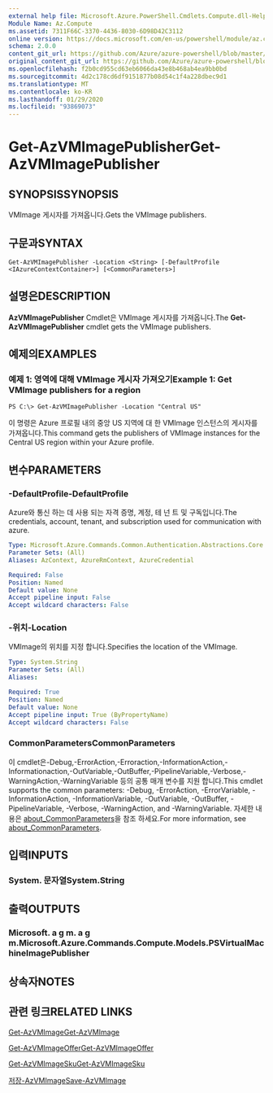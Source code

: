 ```yaml
---
external help file: Microsoft.Azure.PowerShell.Cmdlets.Compute.dll-Help.xml
Module Name: Az.Compute
ms.assetid: 7311F66C-3370-4436-8030-6D98D42C3112
online version: https://docs.microsoft.com/en-us/powershell/module/az.compute/get-azvmimagepublisher
schema: 2.0.0
content_git_url: https://github.com/Azure/azure-powershell/blob/master/src/Compute/Compute/help/Get-AzVMImagePublisher.md
original_content_git_url: https://github.com/Azure/azure-powershell/blob/master/src/Compute/Compute/help/Get-AzVMImagePublisher.md
ms.openlocfilehash: f2b0cd955cd63eb6066da43e8b468ab4ea9bb0bd
ms.sourcegitcommit: 4d2c178cd6df9151877b08d54c1f4a228dbec9d1
ms.translationtype: MT
ms.contentlocale: ko-KR
ms.lasthandoff: 01/29/2020
ms.locfileid: "93869073"
---
```

# <span data-ttu-id="f966e-101">Get-AzVMImagePublisher</span><span class="sxs-lookup"><span data-stu-id="f966e-101">Get-AzVMImagePublisher</span></span>

## <span data-ttu-id="f966e-102">SYNOPSIS</span><span class="sxs-lookup"><span data-stu-id="f966e-102">SYNOPSIS</span></span>
<span data-ttu-id="f966e-103">VMImage 게시자를 가져옵니다.</span><span class="sxs-lookup"><span data-stu-id="f966e-103">Gets the VMImage publishers.</span></span>

## <span data-ttu-id="f966e-104">구문과</span><span class="sxs-lookup"><span data-stu-id="f966e-104">SYNTAX</span></span>

```
Get-AzVMImagePublisher -Location <String> [-DefaultProfile <IAzureContextContainer>] [<CommonParameters>]
```

## <span data-ttu-id="f966e-105">설명은</span><span class="sxs-lookup"><span data-stu-id="f966e-105">DESCRIPTION</span></span>
<span data-ttu-id="f966e-106">**AzVMImagePublisher** Cmdlet은 VMImage 게시자를 가져옵니다.</span><span class="sxs-lookup"><span data-stu-id="f966e-106">The **Get-AzVMImagePublisher** cmdlet gets the VMImage publishers.</span></span>

## <span data-ttu-id="f966e-107">예제의</span><span class="sxs-lookup"><span data-stu-id="f966e-107">EXAMPLES</span></span>

### <span data-ttu-id="f966e-108">예제 1: 영역에 대해 VMImage 게시자 가져오기</span><span class="sxs-lookup"><span data-stu-id="f966e-108">Example 1: Get VMImage publishers for a region</span></span>
```
PS C:\> Get-AzVMImagePublisher -Location "Central US"
```

<span data-ttu-id="f966e-109">이 명령은 Azure 프로필 내의 중앙 US 지역에 대 한 VMImage 인스턴스의 게시자를 가져옵니다.</span><span class="sxs-lookup"><span data-stu-id="f966e-109">This command gets the publishers of VMImage instances for the Central US region within your Azure profile.</span></span>

## <span data-ttu-id="f966e-110">변수</span><span class="sxs-lookup"><span data-stu-id="f966e-110">PARAMETERS</span></span>

### <span data-ttu-id="f966e-111">-DefaultProfile</span><span class="sxs-lookup"><span data-stu-id="f966e-111">-DefaultProfile</span></span>
<span data-ttu-id="f966e-112">Azure와 통신 하는 데 사용 되는 자격 증명, 계정, 테 넌 트 및 구독입니다.</span><span class="sxs-lookup"><span data-stu-id="f966e-112">The credentials, account, tenant, and subscription used for communication with azure.</span></span>

```yaml
Type: Microsoft.Azure.Commands.Common.Authentication.Abstractions.Core.IAzureContextContainer
Parameter Sets: (All)
Aliases: AzContext, AzureRmContext, AzureCredential

Required: False
Position: Named
Default value: None
Accept pipeline input: False
Accept wildcard characters: False
```

### <span data-ttu-id="f966e-113">-위치</span><span class="sxs-lookup"><span data-stu-id="f966e-113">-Location</span></span>
<span data-ttu-id="f966e-114">VMImage의 위치를 지정 합니다.</span><span class="sxs-lookup"><span data-stu-id="f966e-114">Specifies the location of the VMImage.</span></span>

```yaml
Type: System.String
Parameter Sets: (All)
Aliases:

Required: True
Position: Named
Default value: None
Accept pipeline input: True (ByPropertyName)
Accept wildcard characters: False
```

### <span data-ttu-id="f966e-115">CommonParameters</span><span class="sxs-lookup"><span data-stu-id="f966e-115">CommonParameters</span></span>
<span data-ttu-id="f966e-116">이 cmdlet은-Debug,-ErrorAction,-Erroraction,-InformationAction,-Informationaction,-OutVariable,-OutBuffer,-PipelineVariable,-Verbose,-WarningAction,-WarningVariable 등의 공통 매개 변수를 지원 합니다.</span><span class="sxs-lookup"><span data-stu-id="f966e-116">This cmdlet supports the common parameters: -Debug, -ErrorAction, -ErrorVariable, -InformationAction, -InformationVariable, -OutVariable, -OutBuffer, -PipelineVariable, -Verbose, -WarningAction, and -WarningVariable.</span></span> <span data-ttu-id="f966e-117">자세한 내용은 [about_CommonParameters](https://go.microsoft.com/fwlink/?LinkID=113216)을 참조 하세요.</span><span class="sxs-lookup"><span data-stu-id="f966e-117">For more information, see [about_CommonParameters](https://go.microsoft.com/fwlink/?LinkID=113216).</span></span>

## <span data-ttu-id="f966e-118">입력</span><span class="sxs-lookup"><span data-stu-id="f966e-118">INPUTS</span></span>

### <span data-ttu-id="f966e-119">System. 문자열</span><span class="sxs-lookup"><span data-stu-id="f966e-119">System.String</span></span>

## <span data-ttu-id="f966e-120">출력</span><span class="sxs-lookup"><span data-stu-id="f966e-120">OUTPUTS</span></span>

### <span data-ttu-id="f966e-121">Microsoft. a g m. a g m.</span><span class="sxs-lookup"><span data-stu-id="f966e-121">Microsoft.Azure.Commands.Compute.Models.PSVirtualMachineImagePublisher</span></span>

## <span data-ttu-id="f966e-122">상속자</span><span class="sxs-lookup"><span data-stu-id="f966e-122">NOTES</span></span>

## <span data-ttu-id="f966e-123">관련 링크</span><span class="sxs-lookup"><span data-stu-id="f966e-123">RELATED LINKS</span></span>

[<span data-ttu-id="f966e-124">Get-AzVMImage</span><span class="sxs-lookup"><span data-stu-id="f966e-124">Get-AzVMImage</span></span>](./Get-AzVMImage.md)

[<span data-ttu-id="f966e-125">Get-AzVMImageOffer</span><span class="sxs-lookup"><span data-stu-id="f966e-125">Get-AzVMImageOffer</span></span>](./Get-AzVMImageOffer.md)

[<span data-ttu-id="f966e-126">Get-AzVMImageSku</span><span class="sxs-lookup"><span data-stu-id="f966e-126">Get-AzVMImageSku</span></span>](./Get-AzVMImageSku.md)

[<span data-ttu-id="f966e-127">저장-AzVMImage</span><span class="sxs-lookup"><span data-stu-id="f966e-127">Save-AzVMImage</span></span>](./Save-AzVMImage.md)


